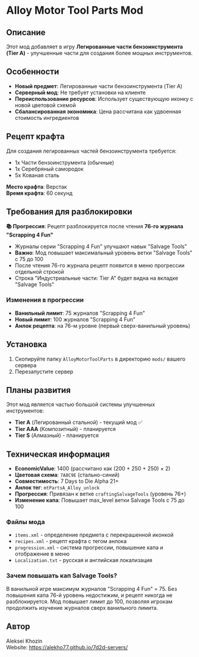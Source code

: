 # Alloy Motor Tool Parts Mod

## Описание

Этот мод добавляет в игру **Легированные части бензоинструмента (Tier A)** - улучшенные части для создания более мощных инструментов.

## Особенности

- **Новый предмет**: Легированные части бензоинструмента (Tier A)
- **Серверный мод**: Не требует установки на клиенте
- **Переиспользование ресурсов**: Использует существующую иконку с новой цветовой схемой
- **Сбалансированная экономика**: Цена рассчитана как удвоенная стоимость ингредиентов

## Рецепт крафта

Для создания легированных частей бензоинструмента требуется:

- 1x Части бензоинструмента (обычные)
- 1x Серебряный самородок
- 5x Кованая сталь

**Место крафта**: Верстак  
**Время крафта**: 60 секунд

## Требования для разблокировки

**📚 Прогрессия**: Рецепт разблокируется после чтения **76-го журнала "Scrapping 4 Fun"**

- Журналы серии "Scrapping 4 Fun" улучшают навык "Salvage Tools" 
- **Важно**: Мод повышает максимальный уровень ветки "Salvage Tools" с 75 до 100
- После чтения 76-го журнала рецепт появится в меню прогрессии отдельной строкой
- Строка "Индустриальные части: Tier A" будет видна на вкладке "Salvage Tools"

### Изменения в прогрессии

- **Ванильный лимит**: 75 журналов "Scrapping 4 Fun"
- **Новый лимит**: 100 журналов "Scrapping 4 Fun" 
- **Анлок рецепта**: на 76-м уровне (первый сверх-ванильный уровень)

## Установка

1. Скопируйте папку `AlloyMotorToolParts` в директорию `mods/` вашего сервера
2. Перезапустите сервер

## Планы развития

Этот мод является частью большой системы улучшенных инструментов:

- **Tier A** (Легированный стальной) - текущий мод ✅
- **Tier AAA** (Композитный) - планируется
- **Tier S** (Алмазный) - планируется

## Техническая информация

- **EconomicValue**: 1400 (рассчитано как (200 + 250 + 250) × 2)
- **Цветовая схема**: `7A8C9E` (стально-синий)
- **Совместимость**: 7 Days to Die Alpha 21+
- **Анлок тег**: `mtPartsA_Alloy_unlock`
- **Прогрессия**: Привязан к ветке `craftingSalvageTools` (уровень 76+)
- **Изменение капа**: Повышает max_level ветки Salvage Tools с 75 до 100

### Файлы мода

- `items.xml` - определение предмета с перекрашенной иконкой
- `recipes.xml` - рецепт крафта с тегом анлока
- `progression.xml` - система прогрессии, повышение капа и отображение в меню
- `Localization.txt` - русская и английская локализация

### Зачем повышать кап Salvage Tools?

В ванильной игре максимум журналов "Scrapping 4 Fun" = 75. Без повышения капа 76-й уровень недостижим, и рецепт никогда не разблокируется. Мод повышает лимит до 100, позволяя игрокам продолжить изучение журналов сверх ванильного лимита.

## Автор

Aleksei Khozin  
Website: https://alekho77.github.io/7d2d-servers/
